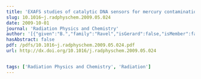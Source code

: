 ```yaml
---
title: 'EXAFS studies of catalytic DNA sensors for mercury contamination of water'
slug: 10.1016~j.radphyschem.2009.05.024
date: 2009-10-01
journal: 'Radiation Physics and Chemistry'
author: '[{"given":"B.","family":"Ravel","isGerard":false,"isMember":false,"isFirst":false,"isCorresponding":false},{"given":"S.C.","family":"Slimmer","isGerard":false,"isMember":false,"isFirst":false,"isCorresponding":false},{"given":"X.","family":"Meng","isGerard":false,"isMember":false,"isFirst":false,"isCorresponding":false},{"given":"G.C.L.","family":"Wong","isGerard":false,"isMember":false,"isFirst":false,"isCorresponding":false},{"given":"Y.","family":"Lu","isGerard":false,"isMember":false,"isFirst":false,"isCorresponding":false}]'
hasAbstract: false
pdf: /pdfs/10.1016~j.radphyschem.2009.05.024.pdf
url: http://dx.doi.org/10.1016/j.radphyschem.2009.05.024


tags: ['Radiation Physics and Chemistry', 'Radiation']
---
```

<!--truncate-->